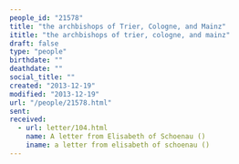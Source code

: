 ```yaml
---
people_id: "21578"
title: "the archbishops of Trier, Cologne, and Mainz"
ititle: "the archbishops of trier, cologne, and mainz"
draft: false
type: "people"
birthdate: ""
deathdate: ""
social_title: ""
created: "2013-12-19"
modified: "2013-12-19"
url: "/people/21578.html"
sent:
received:
  - url: letter/104.html
    name: A letter from Elisabeth of Schoenau ()
    iname: a letter from elisabeth of schoenau ()
---
```

